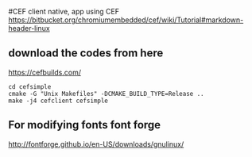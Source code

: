 #CEF client native,  app using CEF
https://bitbucket.org/chromiumembedded/cef/wiki/Tutorial#markdown-header-linux
## download the codes from here

https://cefbuilds.com/

```
cd cefsimple
cmake -G "Unix Makefiles" -DCMAKE_BUILD_TYPE=Release ..
make -j4 cefclient cefsimple

```


## For modifying fonts font forge
http://fontforge.github.io/en-US/downloads/gnulinux/
